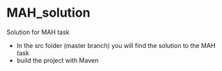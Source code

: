 # MAH_solution
Solution for MAH task

- In the src folder (master branch) you will find the solution to the MAH task
- build the project with Maven
